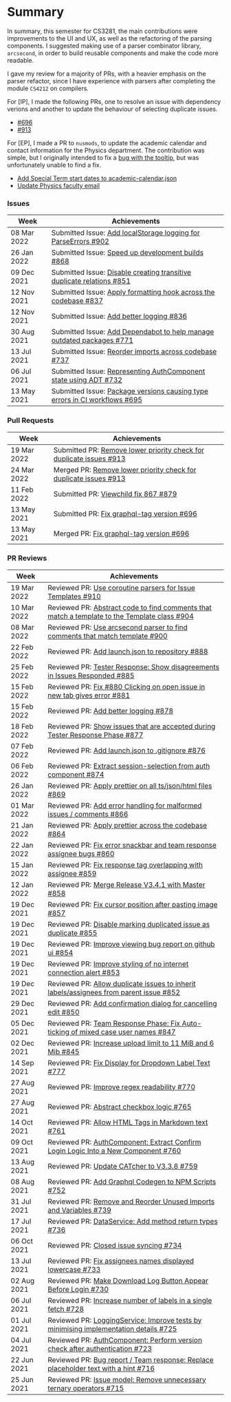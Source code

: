 # Summary

In summary, this semester for CS3281, the main contributions were improvements to the UI and UX, as well as the refactoring of the parsing components.
I suggested making use of a parser combinator library, `arcsecond`, in order to build reusable components and make the code more readable.

I gave my review for a majority of PRs, with a heavier emphasis on the parser refactor,
since I have experience with parsers after completing the module `CS4212` on compilers.

For [IP], I made the following PRs, one to resolve an issue with dependency verions and another to update the behaviour of selecting duplicate issues.

- [#696](https://github.com/CATcher-org/CATcher/pull/696)
- [#913](https://github.com/CATcher-org/CATcher/pull/913)

For [EP], I made a PR to `nusmods`, to update the academic calendar and contact information for the Physics department.
The contribution was simple, but I originally intended to fix a [bug with the tooltip](https://github.com/nusmodifications/nusmods/issues/3205), but was unfortunately unable to find a fix.
- [Add Special Term start dates to academic-calendar.json](https://github.com/nusmodifications/nusmods/pull/2650)
- [Update Physics faculty email](https://github.com/nusmodifications/nusmods/pull/3382)


### Issues

| Week        | Achievements                                                                                                                    |
| ----------- | ------------------------------------------------------------------------------------------------------------------------------- |
| 08 Mar 2022 | Submitted Issue: [Add localStorage logging for ParseErrors #902](https://github.com/CATcher-org/CATcher/issues/902)             |
| 26 Jan 2022 | Submitted Issue: [Speed up development builds #868](https://github.com/CATcher-org/CATcher/issues/868)                          |
| 09 Dec 2021 | Submitted Issue: [Disable creating transitive duplicate relations #851](https://github.com/CATcher-org/CATcher/issues/851)      |
| 12 Nov 2021 | Submitted Issue: [Apply formatting hook across the codebase #837](https://github.com/CATcher-org/CATcher/issues/837)            |
| 12 Nov 2021 | Submitted Issue: [Add better logging #836](https://github.com/CATcher-org/CATcher/issues/836)                                   |
| 30 Aug 2021 | Submitted Issue: [Add Dependabot to help manage outdated packages #771](https://github.com/CATcher-org/CATcher/issues/771)      |
| 13 Jul 2021 | Submitted Issue: [Reorder imports across codebase #737](https://github.com/CATcher-org/CATcher/issues/737)                      |
| 06 Jul 2021 | Submitted Issue: [Representing AuthComponent state using ADT #732](https://github.com/CATcher-org/CATcher/issues/732)           |
| 13 May 2021 | Submitted Issue: [Package versions causing type errors in CI workflows #695](https://github.com/CATcher-org/CATcher/issues/695) |

### Pull Requests

| Week        | Achievements                                                                                                           |
| ----------- | ---------------------------------------------------------------------------------------------------------------------- |
| 19 Mar 2022 | Submitted PR: [Remove lower priority check for duplicate issues #913](https://github.com/CATcher-org/CATcher/pull/913) |
| 24 Mar 2022 | Merged PR: [Remove lower priority check for duplicate issues #913](https://github.com/CATcher-org/CATcher/pull/913)    |
| 11 Feb 2022 | Submitted PR: [Viewchild fix 867 #879](https://github.com/CATcher-org/CATcher/pull/879)                                |
| 13 May 2021 | Submitted PR: [Fix graphql-tag version #696](https://github.com/CATcher-org/CATcher/pull/696)                          |
| 13 May 2021 | Merged PR: [Fix graphql-tag version #696](https://github.com/CATcher-org/CATcher/pull/696)                             |

### PR Reviews

| Week        | Achievements                                                                                                                                    |
| ----------- | ----------------------------------------------------------------------------------------------------------------------------------------------- |
| 19 Mar 2022 | Reviewed PR: [Use coroutine parsers for Issue Templates #910](https://github.com/CATcher-org/CATcher/pull/910)                                  |
| 10 Mar 2022 | Reviewed PR: [Abstract code to find comments that match a template to the Template class #904](https://github.com/CATcher-org/CATcher/pull/904) |
| 08 Mar 2022 | Reviewed PR: [Use arcsecond parser to find comments that match template #900](https://github.com/CATcher-org/CATcher/pull/900)                  |
| 22 Feb 2022 | Reviewed PR: [Add launch.json to repository #888](https://github.com/CATcher-org/CATcher/pull/888)                                              |
| 25 Feb 2022 | Reviewed PR: [Tester Response: Show disagreements in Issues Responded #885](https://github.com/CATcher-org/CATcher/pull/885)                    |
| 15 Feb 2022 | Reviewed PR: [Fix #880 Clicking on open issue in new tab gives error #881](https://github.com/CATcher-org/CATcher/pull/881)                     |
| 15 Feb 2022 | Reviewed PR: [Add better logging #878](https://github.com/CATcher-org/CATcher/pull/878)                                                         |
| 18 Feb 2022 | Reviewed PR: [Show issues that are accepted during Tester Response Phase #877](https://github.com/CATcher-org/CATcher/pull/877)                 |
| 07 Feb 2022 | Reviewed PR: [Add launch.json to .gitignore #876](https://github.com/CATcher-org/CATcher/pull/876)                                              |
| 06 Feb 2022 | Reviewed PR: [Extract session-selection from auth component #874](https://github.com/CATcher-org/CATcher/pull/874)                              |
| 26 Jan 2022 | Reviewed PR: [Apply prettier on all ts/json/html files #869](https://github.com/CATcher-org/CATcher/pull/869)                                   |
| 01 Mar 2022 | Reviewed PR: [Add error handling for malformed issues / comments #866](https://github.com/CATcher-org/CATcher/pull/866)                         |
| 21 Jan 2022 | Reviewed PR: [Apply prettier across the codebase #864](https://github.com/CATcher-org/CATcher/pull/864)                                         |
| 22 Jan 2022 | Reviewed PR: [Fix error snackbar and team response assignee bugs #860](https://github.com/CATcher-org/CATcher/pull/860)                         |
| 15 Jan 2022 | Reviewed PR: [Fix response tag overlapping with assignee #859](https://github.com/CATcher-org/CATcher/pull/859)                                 |
| 12 Jan 2022 | Reviewed PR: [Merge Release V3.4.1 with Master #858](https://github.com/CATcher-org/CATcher/pull/858)                                           |
| 19 Dec 2021 | Reviewed PR: [Fix cursor position after pasting image #857](https://github.com/CATcher-org/CATcher/pull/857)                                    |
| 19 Dec 2021 | Reviewed PR: [Disable marking duplicated issue as duplicate #855](https://github.com/CATcher-org/CATcher/pull/855)                              |
| 19 Dec 2021 | Reviewed PR: [Improve viewing bug report on github ui #854](https://github.com/CATcher-org/CATcher/pull/854)                                    |
| 19 Dec 2021 | Reviewed PR: [Improve styling of no internet connection alert #853](https://github.com/CATcher-org/CATcher/pull/853)                            |
| 19 Dec 2021 | Reviewed PR: [Allow duplicate issues to inherit labels/assignees from parent issue #852](https://github.com/CATcher-org/CATcher/pull/852)       |
| 29 Dec 2021 | Reviewed PR: [Add confirmation dialog for cancelling edit #850](https://github.com/CATcher-org/CATcher/pull/850)                                |
| 05 Dec 2021 | Reviewed PR: [Team Response Phase: Fix Auto-ticking of mixed case user names #847](https://github.com/CATcher-org/CATcher/pull/847)             |
| 02 Dec 2021 | Reviewed PR: [Increase upload limit to 11 MiB and 6 Mib #845](https://github.com/CATcher-org/CATcher/pull/845)                                  |
| 14 Sep 2021 | Reviewed PR: [Fix Display for Dropdown Label Text #777](https://github.com/CATcher-org/CATcher/pull/777)                                        |
| 27 Aug 2021 | Reviewed PR: [Improve regex readability #770](https://github.com/CATcher-org/CATcher/pull/770)                                                  |
| 27 Aug 2021 | Reviewed PR: [Abstract checkbox logic #765](https://github.com/CATcher-org/CATcher/pull/765)                                                    |
| 14 Oct 2021 | Reviewed PR: [Allow HTML Tags in Markdown text #761](https://github.com/CATcher-org/CATcher/pull/761)                                           |
| 09 Oct 2021 | Reviewed PR: [AuthComponent: Extract Confirm Login Logic Into a New Component #760](https://github.com/CATcher-org/CATcher/pull/760)            |
| 13 Aug 2021 | Reviewed PR: [Update CATcher to V3.3.8 #759](https://github.com/CATcher-org/CATcher/pull/759)                                                   |
| 08 Aug 2021 | Reviewed PR: [Add Graphql Codegen to NPM Scripts #752](https://github.com/CATcher-org/CATcher/pull/752)                                         |
| 31 Jul 2021 | Reviewed PR: [Remove and Reorder Unused Imports and Variables #739](https://github.com/CATcher-org/CATcher/pull/739)                            |
| 17 Jul 2021 | Reviewed PR: [DataService: Add method return types #736](https://github.com/CATcher-org/CATcher/pull/736)                                       |
| 06 Oct 2021 | Reviewed PR: [Closed issue syncing #734](https://github.com/CATcher-org/CATcher/pull/734)                                                       |
| 13 Jul 2021 | Reviewed PR: [Fix assignees names displayed lowercase #733](https://github.com/CATcher-org/CATcher/pull/733)                                    |
| 02 Aug 2021 | Reviewed PR: [Make Download Log Button Appear Before Login #730](https://github.com/CATcher-org/CATcher/pull/730)                               |
| 06 Jul 2021 | Reviewed PR: [Increase number of labels in a single fetch #728](https://github.com/CATcher-org/CATcher/pull/728)                                |
| 01 Jul 2021 | Reviewed PR: [LoggingService: Improve tests by minimising implementation details #725](https://github.com/CATcher-org/CATcher/pull/725)         |
| 04 Jul 2021 | Reviewed PR: [AuthComponent: Perform version check after authentication #723](https://github.com/CATcher-org/CATcher/pull/723)                  |
| 22 Jun 2021 | Reviewed PR: [Bug report / Team response: Replace placeholder text with a hint #716](https://github.com/CATcher-org/CATcher/pull/716)           |
| 25 Jun 2021 | Reviewed PR: [Issue model: Remove unnecessary ternary operators #715](https://github.com/CATcher-org/CATcher/pull/715)                          |
